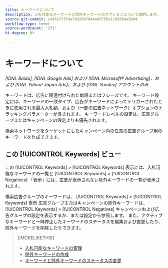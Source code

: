 ```yaml
---
title: キーワードについて
description: 入札可能なキーワードと除外キーワードのオプションについて説明します。
source-git-commit: cd461f73f4a70a5647844a6075ba1c65d64a9b04
workflow-type: tm+mt
source-wordcount: '171'
ht-degree: 0%

---
```


# キーワードについて

*[!DNL Baidu], [!DNL Google Ads] および [!DNL Microsoft® Advertising]、および [!DNL Yahoo! Japan Ads]、および [!DNL Yandex] アカウントのみ*

キーワードは、広告に関連付けられた単語またはフレーズです。 キーワード設定には、キーワードの一致タイプ、広告がキーワードによってトリガーされたときに使用される最大入札額、および（一部の広告ネットワーク）オプションのトラッキングパラメーターが含まれます。 キーワードレベルの設定は、広告グループまたはキャンペーンの設定よりも優先されます。

検索ネットワークをターゲットにしたキャンペーン内の任意の広告グループ用のキーワードを作成できます。

## この [!UICONTROL Keywords] ビュー

この [!UICONTROL Keywords] > [!UICONTROL Keywords] 表示には、入札可能なキーワードの一覧と [!UICONTROL Keywords] > [!UICONTROL Negatives] 「表示」には、広告が表示されない除外キーワードの一覧が表示されます。

検索広告グループのキーワードは、 [!UICONTROL Keywords] > [!UICONTROL Keywords] 表示 広告グループまたはキャンペーンの除外キーワードは、 [!UICONTROL Keywords] > [!UICONTROL Negatives] キャンペーンおよび広告グループの設定を表示するか、または設定から参照します。 また、アクティブなキーワードと一時停止したキーワードのステータスを編集および変更したり、除外キーワードを削除したりできます。

>[!MORELIKETHIS]
>
>* [入札可能なキーワードの管理](/help/search-social-commerce/campaign-management/campaigns/keyword-manage.md)
>* [除外キーワードの作成](/help/search-social-commerce/campaign-management/campaigns/keyword-negative-create.md)
>* [キーワードと除外キーワードのステータスの変更](keyword-status-edit.md)

